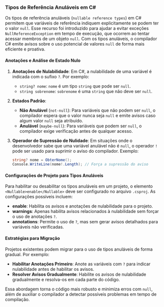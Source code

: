 ### Tipos de Referência Anuláveis em C#

Os tipos de referência anuláveis (`nullable reference types`) em C# permitem que variáveis de referência indiquem explicitamente se podem ter o valor `null`. Esse recurso foi introduzido para ajudar a evitar exceções `NullReferenceException` em tempo de execução, que ocorrem ao tentar acessar membros de um objeto `null`. Com os tipos anuláveis, o compilador C# emite avisos sobre o uso potencial de valores `null` de forma mais eficiente e proativa.

#### Anotações e Análise de Estado Nulo

1. **Anotações de Nulabilidade**: Em C#, a nulabilidade de uma variável é indicada com o sufixo `?`. Por exemplo:
   - `string? nome`: `nome` é um tipo `string` que pode ser `null`.
   - `string sobrenome`: `sobrenome` é uma `string` que não deve ser `null`.

2. **Estados Padrão**:
   - **Não Anulável** (`not-null`): Para variáveis que não podem ser `null`, o compilador espera que o valor nunca seja `null` e emite avisos caso algum valor `null` seja atribuído.
   - **Anulável** (`maybe-null`): Para variáveis que podem ser `null`, o compilador exige verificação antes de qualquer acesso.

3. **Operador de Supressão de Nulidade**: Em situações onde o desenvolvedor sabe que uma variável anulável não é `null`, o operador `!` pode ser usado para suprimir o aviso do compilador. Exemplo:
   ```csharp
   string? nome = ObterNome();
   Console.WriteLine(nome!.Length); // Força a supressão do aviso
   ```

#### Configurações de Projeto para Tipos Anuláveis

Para habilitar ou desabilitar os tipos anuláveis em um projeto, o elemento `<Nullable>enable</Nullable>` deve ser configurado no arquivo `.csproj`. As configurações possíveis incluem:
- **enable**: Habilita os avisos e anotações de nulabilidade para o projeto.
- **warnings**: Apenas habilita avisos relacionados à nulabilidade sem forçar o uso de anotações `?`.
- **annotations**: Permite o uso de `?`, mas sem gerar avisos detalhados para variáveis não verificadas.

#### Estratégias para Migração

Projetos existentes podem migrar para o uso de tipos anuláveis de forma gradual. Por exemplo:
- **Habilitar Anotações Primeiro**: Anote as variáveis com `?` para indicar nulabilidade antes de habilitar os avisos.
- **Resolver Avisos Gradualmente**: Habilite os avisos de nulabilidade gradualmente e resolva-os em cada parte do código.

Essa abordagem torna o código mais robusto e minimiza erros com `null`, além de auxiliar o compilador a detectar possíveis problemas em tempo de compilação.